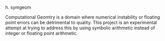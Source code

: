 h. symgeom

Computational Geomtry is a domain where numerical instability or floating point errors can be detrimental to quality.
This project is an experimental attempt at trying to address this by using symbolic arithmetic instead of integer or
floating point arithmetic.